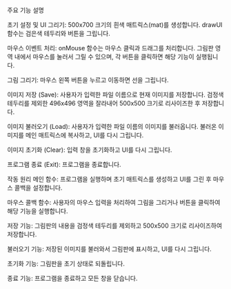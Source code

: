 주요 기능 설명

초기 설정 및 UI 그리기:
500x700 크기의 흰색 매트릭스(mat)를 생성합니다.
drawUI 함수는 검은색 테두리와 버튼을 그립니다.

마우스 이벤트 처리:
onMouse 함수는 마우스 클릭과 드래그를 처리합니다.
그림판 영역 내에서 마우스를 눌러서 그릴 수 있으며, 각 버튼을 클릭하면 해당 기능이 실행됩니다.

그림 그리기:
마우스 왼쪽 버튼을 누르고 이동하면 선을 그립니다.

이미지 저장 (Save):
사용자가 입력한 파일 이름으로 현재 이미지를 저장합니다.
검정색 테두리를 제외한 496x496 영역을 잘라내어 500x500 크기로 리사이즈한 후 저장합니다.

이미지 불러오기 (Load):
사용자가 입력한 파일 이름의 이미지를 불러옵니다.
불러온 이미지를 메인 매트릭스에 복사하고, UI를 다시 그립니다.

이미지 초기화 (Clear):
입력 창을 초기화하고 UI를 다시 그립니다.

프로그램 종료 (Exit):
프로그램을 종료합니다.

작동 원리
메인 함수:
프로그램을 실행하며 초기 매트릭스를 생성하고 UI를 그린 후 마우스 콜백을 설정합니다.

마우스 콜백 함수:
사용자의 마우스 입력을 처리하여 그림을 그리거나 버튼을 클릭하여 해당 기능을 실행합니다.

저장 기능:
그림판의 내용을 검정색 테두리를 제외하고 500x500 크기로 리사이즈하여 저장합니다.

불러오기 기능:
저장된 이미지를 불러와서 그림판에 표시하고, UI를 다시 그립니다.

초기화 기능:
그림판을 초기 상태로 되돌립니다.

종료 기능:
프로그램을 종료하고 모든 창을 닫습니다.
